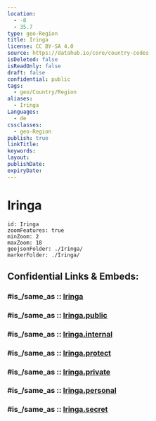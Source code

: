 ```yaml
---
location:
  - -8
  - 35.7
type: geo-Region
title: Iringa
license: CC BY-SA 4.0
source: https://datahub.io/core/country-codes
isDeleted: false
isReadOnly: false
draft: false
confidential: public
tags:
  - geo/Country/Region
aliases:
  - Iringa
Languages:
  - de
cssclasses:
  - geo-Region
publish: true
linkTitle:
keywords:
layout:
publishDate:
expiryDate:
---
```


# Iringa

```leaflet
id: Iringa
zoomFeatures: true 
minZoom: 2 
maxZoom: 18
geojsonFolder: ./Iringa/
markerFolder: ./Iringa/
```


## Confidential Links & Embeds: 

### #is_/same_as :: [Iringa](/_Standards/Earth/Continent/Africa/Africa~East/Tanzania/regions~Tanzania/Iringa.md) 

### #is_/same_as :: [Iringa.public](/_public/Earth/Continent/Africa/Africa~East/Tanzania/regions~Tanzania/Iringa.public.md) 

### #is_/same_as :: [Iringa.internal](/_internal/Earth/Continent/Africa/Africa~East/Tanzania/regions~Tanzania/Iringa.internal.md) 

### #is_/same_as :: [Iringa.protect](/_protect/Earth/Continent/Africa/Africa~East/Tanzania/regions~Tanzania/Iringa.protect.md) 

### #is_/same_as :: [Iringa.private](/_private/Earth/Continent/Africa/Africa~East/Tanzania/regions~Tanzania/Iringa.private.md) 

### #is_/same_as :: [Iringa.personal](/_personal/Earth/Continent/Africa/Africa~East/Tanzania/regions~Tanzania/Iringa.personal.md) 

### #is_/same_as :: [Iringa.secret](/_secret/Earth/Continent/Africa/Africa~East/Tanzania/regions~Tanzania/Iringa.secret.md)


